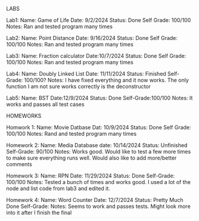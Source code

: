 LABS

Lab1: 
Name: Game of Life
Date: 9/2/2024
Status: Done
Self Grade: 100/100
Notes: Ran and tested program many times

Lab2: 
Name: Point Distance
Date: 9/16/2024
Status: Done
Self Grade: 100/100
Notes: Ran and tested program many times

Lab3:
Name: Fraction calculator
Date:10/7/2024
Status: Done
Self Grade: 100/100
Notes: Ran and tested program many times

Lab4:
Name: Doubly Linked List
Date: 11/11/2024
Status: Finished
Self-Grade: 100/100?
Notes: I have fixed everything and it now works. The only function I am not sure works correctly is the deconstructor

Lab5:
Name: BST
Date:12/9/2024
Status: Done
Self-Grade:100/100
Notes: It works and passes all test cases





HOMEWORKS

Homwork 1:
Name: Movie Datbase
Dat: 10/9/2024
Status: Done
Self Grade: 100/100
Notes: Rand and tested program many times


Homework 2:
Name: Media Database
date: 10/14/2024
Status: Unfinished
Self-Grade: 90/100
Notes: Works good. Would like to test a few more times to make sure everything runs well. Would also like to add more/better comments

Homework 3:
Name: RPN
Date: 11/29/2024
Status: Done
Self-Grade: 100/100
Notes: Tested a bunch of times and works good. I used a lot of the node and list code from lab3 and edited it.


Homework 4:
Name: Word Counter
Date: 12/7/2024
Status: Pretty Much Done
Self-Grade:
Notes: Seems to work and passes tests. Might look more into it after I finish the final

